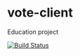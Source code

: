 # vote-client

Education project

[![Build Status](https://travis-ci.org/puku/vote-client.svg)](http://travis-ci.org/puku/vote-client)

